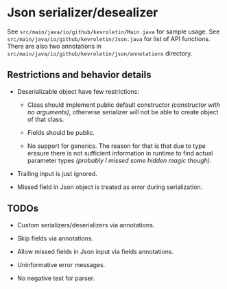 # Json serializer/desealizer

See `src/main/java/io/github/kevroletin/Main.java` for sample usage. See
`src/main/java/io/github/kevroletin/Json.java` for list of API functions. There
are also two annotations in
`src/main/java/io/github/kevroletin/json/annotations` directory.

## Restrictions and behavior details 

+ Deserializable object have few restrictions:

  + Class should implement public default constructor *(constructor with no
    arguments)*, otherwise serializer will not be able to create object of that
    class.

  + Fields should be public.

  + No support for generics. The reason for that is that due to type erasure there
    is not sufficient information in runtime to find actual parameter types
    *(probably I missed some hidden magic though)*.

+ Trailing input is just ignored.

+ Missed field in Json object is treated as error during serialization.

## TODOs

+ Custom serializers/deserializers via annotations.

+ Skip fields via annotations.

+ Allow missed fields in Json input via fields annotations.

+ Uninformative error messages. 

+ No negative test for parser.
